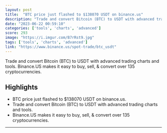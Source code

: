 ```yaml
---
layout: post
title:  "BTC price just flashed to $138070 USDT on binance.us"
description: "Trade and convert Bitcoin (BTC) to USDT with advanced trading charts and tools. Binance.US makes it easy to buy, sell, & convert over 135 cryptocurrencies."
date: "2023-06-22 00:59:10"
categories: ['tools', 'charts', 'advanced']
score: 293
image: "https://i.imgur.com/B7rRst9.jpg"
tags: ['tools', 'charts', 'advanced']
link: "https://www.binance.us/spot-trade/btc_usdt"
---
```


Trade and convert Bitcoin (BTC) to USDT with advanced trading charts and tools. Binance.US makes it easy to buy, sell, & convert over 135 cryptocurrencies.

## Highlights

- BTC price just flashed to $138070 USDT on binance.us.
- Trade and convert Bitcoin (BTC) to USDT with advanced trading charts and tools.
- Binance.US makes it easy to buy, sell, & convert over 135 cryptocurrencies.

---
